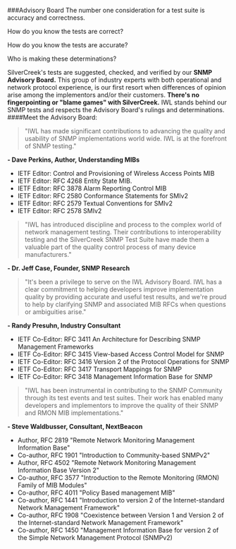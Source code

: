 ###Advisory Board
The number one consideration for a test suite is accuracy and correctness.

How do you know the tests are correct?

How do you know the tests are accurate?

Who is making these determinations?

SilverCreek's tests are suggested, checked, and verified by our **SNMP Advisory Board.** This group of industry 
experts with both operational and network protocol experience, is our first resort when differences of opinion arise
among the implementors and/or their customers. **There's no fingerpointing or "blame games" with SilverCreek.** IWL
stands behind our SNMP tests and respects the Advisory Board's rulings and determinations.
####Meet the Advisory Board:

>"IWL has made significant contributions to advancing the quality and usability of SNMP implementations world wide. IWL
is at the forefront of SNMP
testing."

**- Dave Perkins, Author, Understanding MIBs**

* IETF Editor: Control and Provisioning of Wireless Access Points MIB
* IETF Editor: RFC 4268 Entity State MIB.
* IETF Editor: RFC 3878 Alarm Reporting Control MIB
* IETF Editor: RFC 2580 Conformance Statements for SMIv2
* IETF Editor: RFC 2579 Textual Conventions for SMIv2
* IETF Editor: RFC 2578 SMIv2

>"IWL has introduced discipline and process to the complex world of network management testing. Their contributions to
interoperability testing and the SilverCreek SNMP Test Suite have made them a valuable part of the quality control
process of many device manufacturers."

**- Dr. Jeff Case, Founder, SNMP Research**

>"It's been a privilege to serve on the IWL Advisory Board. IWL has a clear commitment to helping developers improve
implementation quality by providing accurate and useful test results, and we're proud to help by clarifying SNMP and 
associated MIB RFCs when questions or ambiguities arise."

**- Randy Presuhn, Industry Consultant**

* IETF Co-Editor: RFC 3411 An Architecture for Describing SNMP Management Frameworks
* IETF Co-Editor: RFC 3415 View-based Access Control Model for SNMP
* IETF Co-Editor: RFC 3416 Version 2 of the Protocol Operations for SNMP
* IETF Co-Editor: RFC 3417 Transport Mappings for SNMP
* IETF Co-Editor: RFC 3418 Management Information Base for SNMP

>"IWL has been instrumental in contributing to the SNMP Community through its test events and test suites. Their work
has enabled many developers and implementors to improve the quality of their SNMP and RMON MIB implementations."

**- Steve Waldbusser, Consultant, NextBeacon**

* Author, RFC 2819 "Remote Network Monitoring Management Information Base"
* Co-author, RFC 1901 "Introduction to Community-based SNMPv2"
* Author, RFC 4502 "Remote Network Monitoring Management Information Base Version 2"
* Co-author, RFC 3577 "Introduction to the Remote Monitoring (RMON) Family of MIB Modules"
* Co-author, RFC 4011 "Policy Based management MIB"
* Co-author, RFC 1441 "Introduction to version 2 of the Internet-standard Network Management Framework"
* Co-author, RFC 1908 "Coexistence between Version 1 and Version 2 of the Internet-standard Network Management Framework"
* Co-author, RFC 1450 "Management Information Base for version 2 of the Simple Network Management Protocol (SNMPv2)
